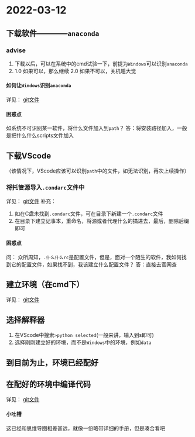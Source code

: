 # 2022-03-12

## 下载软件————`anaconda`

### advise

1. 下载以后，可以在系统中的cmd试验一下，前提为`Windows`可以识别`anaconda`
2. 1.0  如果可以，那么继续
   2.0  如果不可以，关机睡大觉

#### 如何让`Windows`识别`anaconda`

详见：
    [git文件](2022-03-10-trouble-shooting.md)

#### 困惑点

如系统不可识别某一软件，将什么文件加入到`path`？
答：将安装路径加入，一般是把什么什么scripts文件加入

## 下载VScode

（该情况下，VScode应该可以识别`path`中的文件，如无法识别，再次上续操作）

### 将托管源导入`.condarc`文件中

详见：
    [git文件](2022-03-10-trouble-shooting.md)
补充：

1. 如在C盘未找到`.condarc`文件，可在目录下新建一个`.condarc`文件
2. 在目录下建立记事本，重命名，将源或者代理什么的搞进去，最后，删除后缀即可

#### 困惑点

问： 众所周知，`.什么什么rc`是配置文件，但是，面对一个陌生的软件，我如何找到它的配置文件，如果找不到，我该建立什么配置文件？
答：直接去官网查

## 建立环境（在cmd下）

详见：
    [git文件](2022-03-10-trouble-shooting.md)

## 选择解释器

1. 在VScode中搜索`>python selected`(一般来讲，输入到s即可)
2. 选择刚刚建立好的环境，而不是`Windows`中的环境，例如`data`

## 到目前为止，环境已经配好

## 在配好的环境中编译代码

详见：
    [git文件](2022-03-10-trouble-shooting.md)

#### 小吐槽

这已经和思维导图相差甚远，就像一份略带详细的手册，但是凑合看吧
